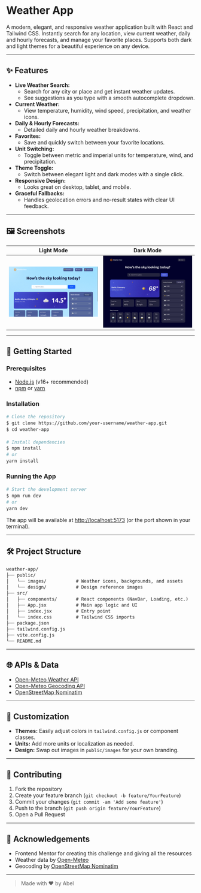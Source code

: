 # Weather App

A modern, elegant, and responsive weather application built with React and Tailwind CSS. Instantly search for any location, view current weather, daily and hourly forecasts, and manage your favorite places. Supports both dark and light themes for a beautiful experience on any device.

---

## ✨ Features

- **Live Weather Search:**
  - Search for any city or place and get instant weather updates.
  - See suggestions as you type with a smooth autocomplete dropdown.
- **Current Weather:**
  - View temperature, humidity, wind speed, precipitation, and weather icons.
- **Daily & Hourly Forecasts:**
  - Detailed daily and hourly weather breakdowns.
- **Favorites:**
  - Save and quickly switch between your favorite locations.
- **Unit Switching:**
  - Toggle between metric and imperial units for temperature, wind, and precipitation.
- **Theme Toggle:**
  - Switch between elegant light and dark modes with a single click.
- **Responsive Design:**
  - Looks great on desktop, tablet, and mobile.
- **Graceful Fallbacks:**
  - Handles geolocation errors and no-result states with clear UI feedback.

---

## 🖼️ Screenshots

| Light Mode | Dark Mode |
|------------|-----------|
| ![Light Mode](public/design/light-ui.png) | ![Dark Mode](public/design/desktop-design-imperial.jpg) |

---

## 🚀 Getting Started

### Prerequisites
- [Node.js](https://nodejs.org/) (v16+ recommended)
- [npm](https://www.npmjs.com/) or [yarn](https://yarnpkg.com/)

### Installation

```bash
# Clone the repository
$ git clone https://github.com/your-username/weather-app.git
$ cd weather-app

# Install dependencies
$ npm install
# or
yarn install
```

### Running the App

```bash
# Start the development server
$ npm run dev
# or
yarn dev
```

The app will be available at [http://localhost:5173](http://localhost:5173) (or the port shown in your terminal).

---

## 🛠️ Project Structure

```
weather-app/
├── public/
│   └── images/           # Weather icons, backgrounds, and assets
│   └── design/           # Design reference images
├── src/
│   ├── components/       # React components (NavBar, Loading, etc.)
│   ├── App.jsx           # Main app logic and UI
│   ├── index.jsx         # Entry point
│   └── index.css         # Tailwind CSS imports
├── package.json
├── tailwind.config.js
├── vite.config.js
└── README.md
```

---

## 🌐 APIs & Data
- [Open-Meteo Weather API](https://open-meteo.com/)
- [Open-Meteo Geocoding API](https://open-meteo.com/en/docs/geocoding-api)
- [OpenStreetMap Nominatim](https://nominatim.openstreetmap.org/)

---

## 🎨 Customization
- **Themes:** Easily adjust colors in `tailwind.config.js` or component classes.
- **Units:** Add more units or localization as needed.
- **Design:** Swap out images in `public/images` for your own branding.

---

## 🤝 Contributing

1. Fork the repository
2. Create your feature branch (`git checkout -b feature/YourFeature`)
3. Commit your changes (`git commit -am 'Add some feature'`)
4. Push to the branch (`git push origin feature/YourFeature`)
5. Open a Pull Request

---

## 🙏 Acknowledgements
- Frontend Mentor for creating this challenge and giving all the resources 
- Weather data by [Open-Meteo](https://open-meteo.com/)
- Geocoding by [OpenStreetMap Nominatim](https://nominatim.openstreetmap.org/)

---

> Made with ❤️ by Abel
